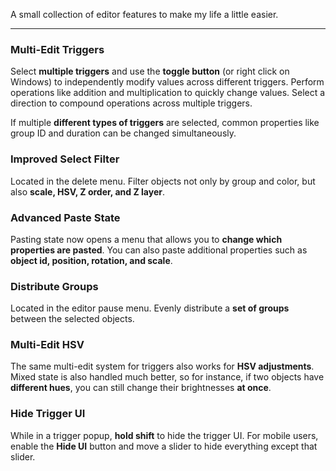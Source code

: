 A small collection of editor features to make my life a little easier.

---

### <c-8BC81A>Multi-Edit Triggers</c>

Select <c-E8FFB2>**multiple triggers**</c> and use the <c-EDFFB2>**toggle button**</c> (or right click on Windows) to independently modify values across different triggers. Perform operations like addition and multiplication to quickly change values. Select a direction to compound operations across multiple triggers.

If multiple <c-F2FFB2>**different types of triggers**</c> are selected, common properties like group ID and duration can be changed simultaneously.

### <c-B6C81A>Improved Select Filter</c>

Located in the delete menu. Filter objects not only by group and color, but also <c-FFFDB2>**scale, HSV, Z order, and Z layer**</c>.

### <c-C8AE1A>Advanced Paste State</c>

Pasting state now opens a menu that allows you to <c-FFEDB2>**change which properties are pasted**</c>. You can also paste additional properties such as <c-FFE6B2>**object id, position, rotation, and scale**</c>.

### <c-C8821A>Distribute Groups</c>

Located in the editor pause menu. Evenly distribute a <c-FFD6B2>**set of groups**</c> between the selected objects.

### <c-C8561A>Multi-Edit HSV</c>

The same multi-edit system for triggers also works for <c-FFC8B2>**HSV adjustments**</c>. Mixed state is also handled much better, so for instance, if two objects have <c-FFC3B2>**different hues**</c>, you can still change their brightnesses <c-FFBEB2>**at once**</c>.

### <c-C82A1A>Hide Trigger UI</c>

While in a trigger popup, <c-FFB3B2>**hold shift**</c> to hide the trigger UI. For mobile users, enable the <c-FFB2B8>**Hide UI**</c> button and move a slider to hide everything except that slider.

